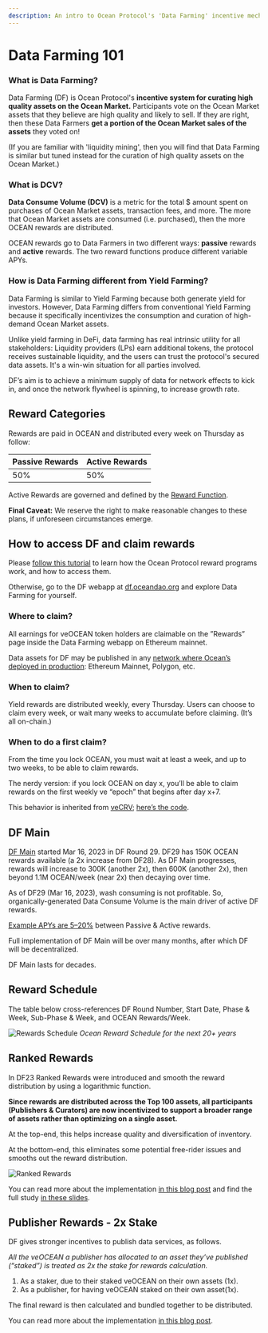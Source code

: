 ```yaml
---
description: An intro to Ocean Protocol's 'Data Farming' incentive mechanisms
---
```


# Data Farming 101

### What is Data Farming?

Data Farming (DF) is Ocean Protocol's **incentive system for curating high quality assets on the Ocean Market.** Participants vote on the Ocean Market assets that they believe are high quality and likely to sell. If they are right, then these Data Farmers **get a portion of the Ocean Market sales of the assets** they voted on!

(If you are familiar with 'liquidity mining', then you will find that Data Farming is similar but tuned instead for the curation of high quality assets on the Ocean Market.)

### What is DCV?

**Data Consume Volume (DCV)** is a metric for the total $ amount spent on purchases of Ocean Market assets, transaction fees, and more. The more that Ocean Market assets are consumed (i.e. purchased), then the more OCEAN rewards are distributed.

OCEAN rewards go to Data Farmers in two different ways: **passive** rewards and **active** rewards. The two reward functions produce different variable APYs.

### How is Data Farming different from Yield Farming?

Data Farming is similar to Yield Farming because both generate yield for investors. However, Data Farming differs from conventional Yield Farming because it specifically incentivizes the consumption and curation of high-demand Ocean Market assets.&#x20;

Unlike yield farming in DeFi, data farming has real intrinsic utility for all stakeholders: Liquidity providers (LPs) earn additional tokens, the protocol receives sustainable liquidity, and the users can trust the protocol's secured data assets. It's a win-win situation for all parties involved.

DF’s aim is to achieve a minimum supply of data for network effects to kick in, and once the network flywheel is spinning, to increase growth rate.

## Reward Categories

Rewards are paid in OCEAN and distributed every week on Thursday as follow:

| Passive Rewards | Active Rewards |
| --------------- | -------------- |
| 50%             | 50%            |

Active Rewards are governed and defined by the [Reward Function](df-background.md#reward-function).

**Final Caveat:** We reserve the right to make reasonable changes to these plans, if unforeseen circumstances emerge.

## How to access DF and claim rewards

Please [follow this tutorial](veOcean-Data-Farming-Tutorial.md) to learn how the Ocean Protocol reward programs work, and how to access them.

Otherwise, go to the DF webapp at [df.oceandao.org](df.oceandao.org) and explore Data Farming for yourself.

### Where to claim?

All earnings for veOCEAN token holders are claimable on the ”Rewards” page inside the Data Farming webapp on Ethereum mainnet.

Data assets for DF may be published in any [network where Ocean’s deployed in production](../core-concepts/networks.md): Ethereum Mainnet, Polygon, etc.

### When to claim?

Yield rewards are distributed weekly, every Thursday. Users can choose to claim every week, or wait many weeks to accumulate before claiming. (It’s all on-chain.)

### When to do a first claim?

From the time you lock OCEAN, you must wait at least a week, and up to two weeks, to be able to claim rewards.

The nerdy version: if you lock OCEAN on day x, you’ll be able to claim rewards on the first weekly ve “epoch” that begins after day x+7.

This behavior is inherited from [veCRV](https://curve.readthedocs.io/dao-fees.html); [here’s the code](https://github.com/oceanprotocol/contracts/blob/main/contracts/ve/veFeeDistributor.vy#L240-L256).

## DF Main

[DF Main](https://blog.oceanprotocol.com/ocean-data-farming-main-is-here-49c99602419e) started Mar 16, 2023 in DF Round 29. DF29 has 150K OCEAN rewards available (a 2x increase from DF28). As DF Main progresses, rewards will increase to 300K (another 2x), then 600K (another 2x), then beyond 1.1M OCEAN/week (near 2x) then decaying over time.

As of DF29 (Mar 16, 2023), wash consuming is not profitable. So, organically-generated Data Consume Volume is the main driver of active DF rewards.

[Example APYs are 5–20%](emissions-apys.md#example-apys) between Passive & Active rewards.

Full implementation of DF Main will be over many months, after which DF will be decentralized.

DF Main lasts for decades.

## Reward Schedule

The table below cross-references DF Round Number, Start Date, Phase & Week, Sub-Phase & Week, and OCEAN Rewards/Week.

![Rewards Schedule](../.gitbook/assets/rewards/reward\_schedule.png) _Ocean Reward Schedule for the next 20+ years_

## Ranked Rewards

In DF23 Ranked Rewards were introduced and smooth the reward distribution by using a logarithmic function.

**Since rewards are distributed across the Top 100 assets, all participants (Publishers & Curators) are now incentivized to support a broader range of assets rather than optimizing on a single asset.**

At the top-end, this helps increase quality and diversification of inventory.

At the bottom-end, this eliminates some potential free-rider issues and smooths out the reward distribution.

![Ranked Rewards](images/ranked\_rewards\_study.png)

You can read more about the implementation [in this blog post](https://blog.oceanprotocol.com/data-farming-df22-completed-df23-started-reward-function-tuned-ffd4359657ee) and find the full study [in these slides](https://docs.google.com/presentation/d/1HIA2zV8NUPpCELmi2WFwnAbHmFFrcXjNQiCpEqJ2Jdg/).

## Publisher Rewards - 2x Stake

DF gives stronger incentives to publish data services, as follows.

_All the veOCEAN a publisher has allocated to an asset they’ve published (“staked”) is treated as 2x the stake for rewards calculation._

1. As a staker, due to their staked veOCEAN on their own assets (1x).
2. As a publisher, for having veOCEAN staked on their own asset(1x).

The final reward is then calculated and bundled together to be distributed.

You can read more about the implementation [in this blog post](https://blog.oceanprotocol.com/data-farming-publisher-rewards-f2639525e508).
